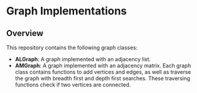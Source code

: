 # Graph Implementations
## Overview
This repository contains the following graph classes:
- **ALGraph**: A graph implemented with an adjacency list.
- **AMGraph**: A graph implemented with an adjacency matrix.
Each graph class contains functions to add vertices and edges, as well as traverse the graph with breadth first and depth first searches. These traversing functions check if two vertices are connected. 